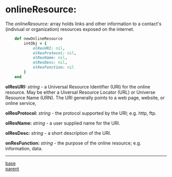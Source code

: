 # onlineResource:

The *onlineResource:* array holds links and other information to a contact's (indiviual or organization) resources exposed on the internet.

````ruby
    def newOnlineResource
        intObj = {
            olResURI: nil,
            olResProtocol: nil,
            olResName: nil,
            olResDesc: nil,
            olResFunction: nil
        }
    end
````

__olResURI:__ *string* - a Universal Resource Identifier (URI) for the online resource.  May be either a Uiversal Resource Locator (URL) or Universe Resource Name (URN).  The URI generally points to a web page, website, or online service,

__olResProtocol:__ *string* - the protocol supported by the URI; e.g. http, ftp.

__olResName:__ *string* - a user supplied name for the URI.

__olResDesc:__ *string* - a short description of the URI.

__onResFunction:__ *string* - the purpose of the online resource; e.g. information, data.

---
[base](../mdtranslator/internal_object.md) <br>
[parent](../mdtranslator/contacts.md)

